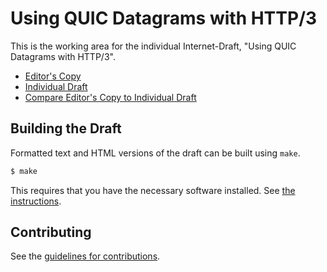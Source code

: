 # Using QUIC Datagrams with HTTP/3

This is the working area for the individual Internet-Draft, "Using QUIC Datagrams with HTTP/3".

* [Editor's Copy](https://DavidSchinazi.github.io/draft-h3-datagram/#go.draft-h3-datagram.html)
* [Individual Draft](https://tools.ietf.org/html/draft-h3-datagram)
* [Compare Editor's Copy to Individual Draft](https://DavidSchinazi.github.io/draft-h3-datagram/#go.draft-h3-datagram.diff)

## Building the Draft

Formatted text and HTML versions of the draft can be built using `make`.

```sh
$ make
```

This requires that you have the necessary software installed.  See
[the instructions](https://github.com/martinthomson/i-d-template/blob/master/doc/SETUP.md).


## Contributing

See the
[guidelines for contributions](https://github.com/DavidSchinazi/draft-h3-datagram/blob/master/CONTRIBUTING.md).
